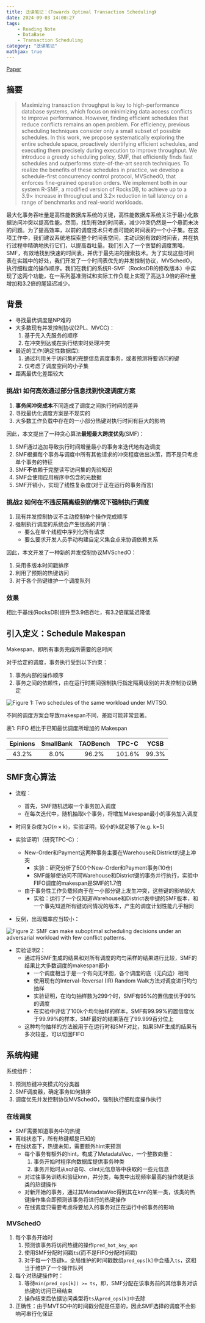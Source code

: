 ```yaml
---
title: 泛读笔记：《Towards Optimal Transaction Scheduling》
date: 2024-09-03 14:00:27
tags: 
    - Reading Note
    - DataBase
    - Transaction Scheduling
category: "泛读笔记"
mathjax: true
---
```

[Paper](https://www.vldb.org/pvldb/vol17/p2694-cheng.pdf)

## 摘要

> Maximizing transaction throughput is key to high-performance database systems, which focus on minimizing data access conflicts to improve performance. However, finding efficient schedules that reduce conflicts remains an open problem. For efficiency, previous scheduling techniques consider only a small subset of possible schedules. In this work, we propose systematically exploring the entire schedule space, proactively identifying efficient schedules, and executing them precisely during execution to improve throughput. We introduce a greedy scheduling policy, SMF, that efficiently finds fast schedules and outperforms state-of-the-art search techniques. To realize the benefits of these schedules in practice, we develop a schedule-first concurrency control protocol, MVSchedO, that enforces fine-grained operation orders. We implement both in our system R-SMF, a modified version of RocksDB, to achieve up to a 3.9× increase in throughput and 3.2× reduction in tail latency on a range of benchmarks and real-world workloads.

最大化事务吞吐量是高性能数据库系统的关键，高性能数据库系统关注于最小化数据访问冲突以提高性能。然而，找到有效的时间表，减少冲突仍然是一个悬而未决的问题。为了提高效率，以前的调度技术只考虑可能的时间表的一个小子集。在这项工作中，我们建议系统地探索整个时间表空间，主动识别有效的时间表，并在执行过程中精确地执行它们，以提高吞吐量。我们引入了一个贪婪的调度策略，SMF，有效地找到快速的时间表，并优于最先进的搜索技术。为了实现这些时间表在实践中的好处，我们开发了一个时间表优先的并发控制协议，MVSchedO，执行细粒度的操作顺序。我们在我们的系统R-SMF（RocksDB的修改版本）中实现了这两个功能，在一系列基准测试和实际工作负载上实现了高达3.9倍的吞吐量增加和3.2倍的尾延迟减少。

## 背景

- 寻找最优调度是NP难的
- 大多数现有并发控制协议(2PL、MVCC)：
  1. 基于先入先服务的顺序
  2. 在冲突到达或在执行结束时处理冲突
- 最近的工作(确定性数据库):
  1. 通过利用关于访问集的完整信息调度事务，或者预测将要访问的键
  2. 仅考虑了调度空间的小子集
- 距离最优化差距较大

### 挑战1 如何高效通过部分信息找到快速调度方案

1. **事务间冲突成本**不同造成了调度之间执行时间的差异
2. 寻找最优化调度方案是不现实的
3. 大多数工作负载中存在的一小部分热键对执行时间有巨大的影响

因此，本文提出了一种贪心算法**最短最大跨度优先**(SMF)：

1. SMF通过追加导致执行时间增量最小的事务来迭代地构造调度
2. SMF根据每个事务与调度中所有其他请求的冲突程度做出决策，而不是只考虑单个事务的特征
3. SMF**不**依赖于完整读写访问集的先验知识
4. SMF会使用应用程序中包含的元数据
5. SMF开销小，实现了线性复杂度(对于正在运行的事务而言)

### 挑战2 如何在不违反隔离级别的情况下强制执行调度

1. 现有并发控制协议不主动控制单个操作完成顺序
2. 强制执行调度的系统会产生很高的开销：
   - 要么在单个线程中序列化所有请求
   - 要么要求开发人员手动构建自定义集合点来协调依赖关系

因此，本文开发了一种新的并发控制协议MVSchedO：

1. 采用多版本时间戳排序
2. 利用了预期的热键访问
3. 对于各个热键维护一个调度队列

### 效果

相比于基线(RocksDB)提升至3.9倍吞吐，有3.2倍尾延迟降低

## 引入定义：Schedule Makespan

Makespan，即所有事务完成所需要的总时间

对于给定的调度，事务执行受到以下约束：

1. 事务内部的操作顺序
2. 事务之间的依赖性，由在运行时期间强制执行指定隔离级别的并发控制协议确定

![Figure 1: Two schedules of the same workload under MVTSO.](F1.png)

不同的调度方案会导致makespan不同，差距可能非常显著。

表1: FIFO 相比于已知最优调度所增加的 Makespan

|Epinions|SmallBank|TAOBench|TPC-C|YCSB|
|:--:|:--:|:--:|:--:|:--:|
|43.2%|8.0%|96.2%|101.6%|99.3%|

## SMF贪心算法

- 流程：
  - 首先，SMF随机选取一个事务加入调度
  - 在每次迭代中，随机抽取k个事务，将增加Makespan最小的事务加入调度
- 时间复杂度为$O(n\times k)$，实验证明，较小的k就足够了(e.g. k=5)

- 实验证明1（研究TPC-C）：
  - New-Order和Payment这两种事务主要在Warehouse和District的键上冲突
    - 实验：研究分析了500个New-Order和Payment事务(10仓)
    - SMF能够使访问不同Warehouse和District键的事务并行执行，实验中FIFO调度的makespan是SMF的1.7倍
  - 由于事务性工作负载倾向于在一小部分键上发生冲突，这些键的影响较大
    - 实验：运行了一个仅知道Warehouse和District表中键的SMF版本，和一个事先知道所有键访问情况的版本，产生的调度计划性能几乎相同
- 反例，出现概率应当较小：

![Figure 2: SMF can make suboptimal scheduling decisions
under an adversarial workload with few conflict patterns.](F2.png)

- 实验证明2：
  - 通过将SMF生成的结果和对所有调度的均匀采样的结果进行比较，SMF的结果比大多数调度的makespan都小
    - 一个调度相当于是一个有向无环图，各个调度的底（无向边）相同
    - 使用现有的Interval-Reversal (IR) Random Walk方法对调度进行均匀抽样
    - 实验证明，在均匀抽样数为299个时，SMF有95%的置信度优于99%的调度
    - 在实验中评估了100k个均匀抽样的样本，SMF有99.99%的置信度优于99.99%的样本，SMF最好的结果落在了99.999百分位上
  - 这种均匀抽样的方法被用于在运行时和SMF对比，如果SMF生成的结果有多次较差，可以切回FIFO

## 系统构建

系统组件：

1. 预测热键冲突模式的分类器
2. SMF调度器，确定事务如何排序
3. 调度优先并发控制协议MVSchedO，强制执行细粒度操作执行

### 在线调度

- SMF需要知道事务中的热键
- 离线状态下，所有热键都是已知的
- 在线状态下，热键未知，需要额外hint来预测
  - 每个事务有额外的hint，构成了MetadataVec，一个整数向量：
    1. 事务开始时程序向数据库提供事务种类
    2. 事务开始时从sql语句、clint元信息等中获取的一些元信息
  - 对过往事务训练和验证knn，并分类，每类中出现频率最高的操作就是该类的热键操作
  - 对新开始的事务，通过其MetadataVec得到其在knn的某一类，该类的热键操作集合即预测该事务将进行的热键操作
  - 在线调度只需要考虑将要加入的事务对正在运行中的事务的影响

### MVSchedO

1. 每个事务开始时
   1. 预测该事务将访问热键的操作`pred_hot_key_ops`
   2. 使用SMF分配时间戳`ts`(而不是FIFO分配时间戳)
   3. 对于每一个热键`k`，全局维护的时间戳数组`pred_ops[k]`中会插入`ts`，这相当于维护了一个操作队列
2. 每个对热键操作时：
   1. 等待`min(pred_ops[k]) >= ts`，即，SMF分配在该事务前的其他事务对该热键的访问已经结束
   2. 操作结束后依据访问类型将`ts`从`pred_ops[k]`中去除
3. 正确性：由于MVTSO中的时间戳分配是任意的，因此SMF选择的调度不会影响可串行化保证
